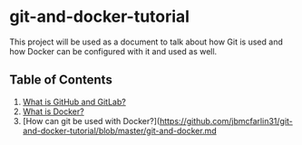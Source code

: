 # git-and-docker-tutorial
This project will be used as a document to talk about how Git is used and how Docker can be configured with it and used as well.

## Table of Contents
1) [What is GitHub and GitLab?](https://github.com/jbmcfarlin31/git-and-docker-tutorial/blob/master/github-versus-gitlab.md)
2) [What is Docker?](https://github.com/jbmcfarlin31/git-and-docker-tutorial/blob/master/what-is-docker.md)
3) [How can git be used with Docker?](https://github.com/jbmcfarlin31/git-and-docker-tutorial/blob/master/git-and-docker.md
